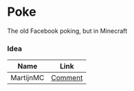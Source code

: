 # Poke
The old Facebook poking, but in Minecraft

### Idea
| Name | Link |
| --- | --- |
| MartijnMC | [Comment](https://www.reddit.com/r/admincraft/comments/y2bkka/comment/is39dy4/?utm_source=share&utm_medium=web2x&context=3) |
